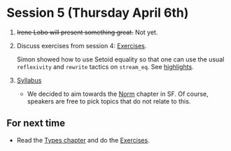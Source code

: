 # Session 5 (Thursday April 6th)

1. ~~Irene Lobo will present something great.~~ Not yet.

2. Discuss exercises from session 4:
   [Exercises](/exercises/4/).
   
   Simon showed how to use Setoid equality so that one can use the usual `reflexivity` and `rewrite`
   tactics on `stream_eq`. See [highlights](https://github.com/dschoepe/coq-course-exercises#week-4).
   
3. [Syllabus](/syllabus.md)

   - We decided to aim towards the [Norm](http://www.cis.upenn.edu/~bcpierce/sf/current/Norm.html) chapter in SF. 
     Of course, speakers are free to pick topics that do not relate to this.

## For next time

- Read the [Types chapter](http://www.cis.upenn.edu/~bcpierce/sf/current/Types.html) and
  do the [Exercises](/exercises/5/extypes.v).
